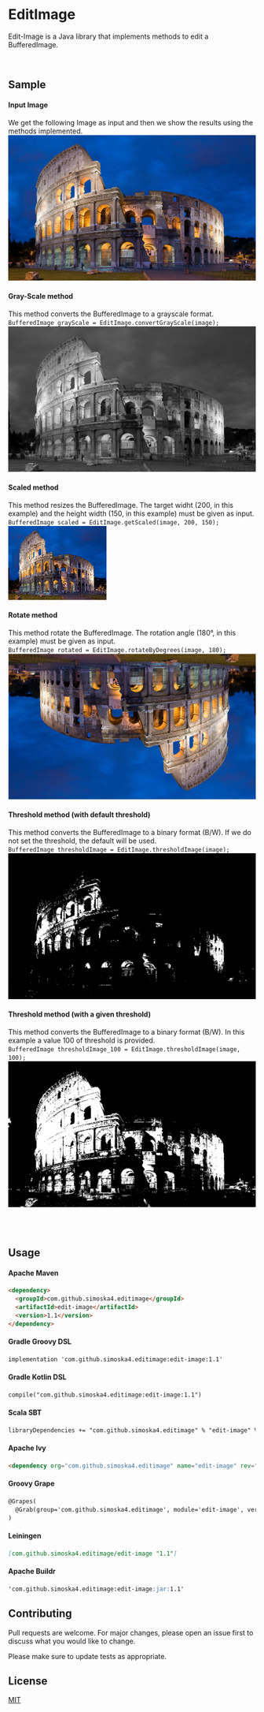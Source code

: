 # EditImage

Edit-Image is a Java library that implements methods to edit a BufferedImage.

<br>

## Sample

#### Input Image
We get the following Image as input and then we show the results using the methods implemented.  
![Original BufferedImage](https://github.com/simoska4/editimage/blob/master/sample/colosseum.jpg)

#### Gray-Scale method
This method converts the BufferedImage to a grayscale format.  
``BufferedImage grayScale = EditImage.convertGrayScale(image);``  
![Original BufferedImage](https://github.com/simoska4/editimage/blob/master/sample/gray_scale.png)

#### Scaled method
This method resizes the BufferedImage. The target widht (200, in this example) and the height width (150, in this example) must be given as input.  
``BufferedImage scaled = EditImage.getScaled(image, 200, 150);``  
![Original BufferedImage](https://github.com/simoska4/editimage/blob/master/sample/scaled.png)

#### Rotate method
This method rotate the BufferedImage. The rotation angle (180°, in this example) must be given as input.  
``BufferedImage rotated = EditImage.rotateByDegrees(image, 180);``  
![Original BufferedImage](https://github.com/simoska4/editimage/blob/master/sample/rotated.png)

#### Threshold method (with default threshold)
This method converts the BufferedImage to a binary format (B/W). If we do not set the threshold, the default will be used.  
``BufferedImage thresholdImage = EditImage.thresholdImage(image);``  
![Original BufferedImage](https://github.com/simoska4/editimage/blob/master/sample/threshold.png)

#### Threshold method (with a given threshold)
This method converts the BufferedImage to a binary format (B/W). In this example a value 100 of threshold is provided.  
``BufferedImage thresholdImage_100 = EditImage.thresholdImage(image, 100);``  
![Original BufferedImage](https://github.com/simoska4/editimage/blob/master/sample/threshold_100.png)

<br><br>
  
## Usage

#### Apache Maven  
```markdown
<dependency>
  <groupId>com.github.simoska4.editimage</groupId>
  <artifactId>edit-image</artifactId>
  <version>1.1</version>
</dependency>
```


#### Gradle Groovy DSL  
```markdown
implementation 'com.github.simoska4.editimage:edit-image:1.1'
```


#### Gradle Kotlin DSL 
```markdown
compile("com.github.simoska4.editimage:edit-image:1.1")
```


#### Scala SBT 
```markdown
libraryDependencies += "com.github.simoska4.editimage" % "edit-image" % "1.1"
```


#### Apache Ivy
```markdown
<dependency org="com.github.simoska4.editimage" name="edit-image" rev="1.1" />
```


#### Groovy Grape
```markdown
@Grapes(
  @Grab(group='com.github.simoska4.editimage', module='edit-image', version='1.1')
)
```


#### Leiningen
```markdown
[com.github.simoska4.editimage/edit-image "1.1"]
```


#### Apache Buildr
```markdown
'com.github.simoska4.editimage:edit-image:jar:1.1'
```



## Contributing
Pull requests are welcome. For major changes, please open an issue first to discuss what you would like to change.

Please make sure to update tests as appropriate.


## License
[MIT](https://choosealicense.com/licenses/mit/)
